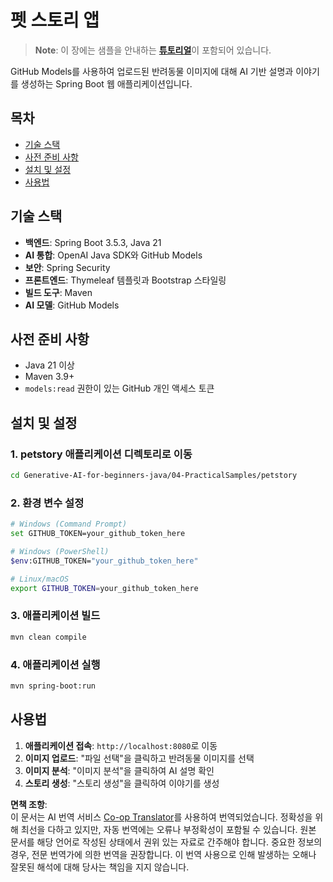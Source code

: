 <!--
CO_OP_TRANSLATOR_METADATA:
{
  "original_hash": "c1ac1fbe111c9882e869f1453b915a17",
  "translation_date": "2025-07-25T09:07:24+00:00",
  "source_file": "04-PracticalSamples/petstory/README.md",
  "language_code": "ko"
}
-->
# 펫 스토리 앱

>**Note**: 이 장에는 샘플을 안내하는 [**튜토리얼**](./TUTORIAL.md)이 포함되어 있습니다.

GitHub Models를 사용하여 업로드된 반려동물 이미지에 대해 AI 기반 설명과 이야기를 생성하는 Spring Boot 웹 애플리케이션입니다.

## 목차

- [기술 스택](../../../../04-PracticalSamples/petstory)
- [사전 준비 사항](../../../../04-PracticalSamples/petstory)
- [설치 및 설정](../../../../04-PracticalSamples/petstory)
- [사용법](../../../../04-PracticalSamples/petstory)

## 기술 스택

- **백엔드**: Spring Boot 3.5.3, Java 21
- **AI 통합**: OpenAI Java SDK와 GitHub Models
- **보안**: Spring Security
- **프론트엔드**: Thymeleaf 템플릿과 Bootstrap 스타일링
- **빌드 도구**: Maven
- **AI 모델**: GitHub Models

## 사전 준비 사항

- Java 21 이상
- Maven 3.9+
- `models:read` 권한이 있는 GitHub 개인 액세스 토큰

## 설치 및 설정

### 1. petstory 애플리케이션 디렉토리로 이동
```bash
cd Generative-AI-for-beginners-java/04-PracticalSamples/petstory
```

### 2. 환경 변수 설정
   ```bash
   # Windows (Command Prompt)
   set GITHUB_TOKEN=your_github_token_here
   
   # Windows (PowerShell)
   $env:GITHUB_TOKEN="your_github_token_here"
   
   # Linux/macOS
   export GITHUB_TOKEN=your_github_token_here
   ```

### 3. 애플리케이션 빌드
```bash
mvn clean compile
```

### 4. 애플리케이션 실행
```bash
mvn spring-boot:run
```

## 사용법

1. **애플리케이션 접속**: `http://localhost:8080`로 이동
2. **이미지 업로드**: "파일 선택"을 클릭하고 반려동물 이미지를 선택
3. **이미지 분석**: "이미지 분석"을 클릭하여 AI 설명 확인
4. **스토리 생성**: "스토리 생성"을 클릭하여 이야기를 생성

**면책 조항**:  
이 문서는 AI 번역 서비스 [Co-op Translator](https://github.com/Azure/co-op-translator)를 사용하여 번역되었습니다. 정확성을 위해 최선을 다하고 있지만, 자동 번역에는 오류나 부정확성이 포함될 수 있습니다. 원본 문서를 해당 언어로 작성된 상태에서 권위 있는 자료로 간주해야 합니다. 중요한 정보의 경우, 전문 번역가에 의한 번역을 권장합니다. 이 번역 사용으로 인해 발생하는 오해나 잘못된 해석에 대해 당사는 책임을 지지 않습니다.  